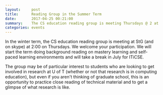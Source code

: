 ```yaml
---
layout:     post
title:      Reading Group in the Summer Term
date:       2017-04-25 00:21:00
summary:    The CS education reading group is meeting Thursdays @ 2 at StG.
categories: events
---
```


In the winter term, the CS education reading group is meeting at StG (and on skype) at 2:00 on Thursdays. We welcome your participation. We will start the term doing background reading on mastery learning and self-paced learning environments and will take a break in July for ITiCSE. 

The group may be of particular interest to students who are looking to get involved in research at U of T (whether or not that research is in computing education), but even if you aren't thinking of graduate school, this is an opportunity to practice close reading of technical material and to get a glimpse of what research is like.
